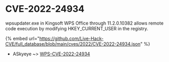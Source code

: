 # CVE-2022-24934

wpsupdater.exe in Kingsoft WPS Office through 11.2.0.10382 allows remote code execution by modifying HKEY_CURRENT_USER in the registry.

{% embed url="https://github.com/Live-Hack-CVE/full_database/blob/main/cves/2022/CVE-2022-24934.json" %}


* ASkyeye ~> [WPS-CVE-2022-24934](https://zeste.alice-snow.ru/2022/database/cve-2022-24934/wps-cve-2022-24934-askyeye)